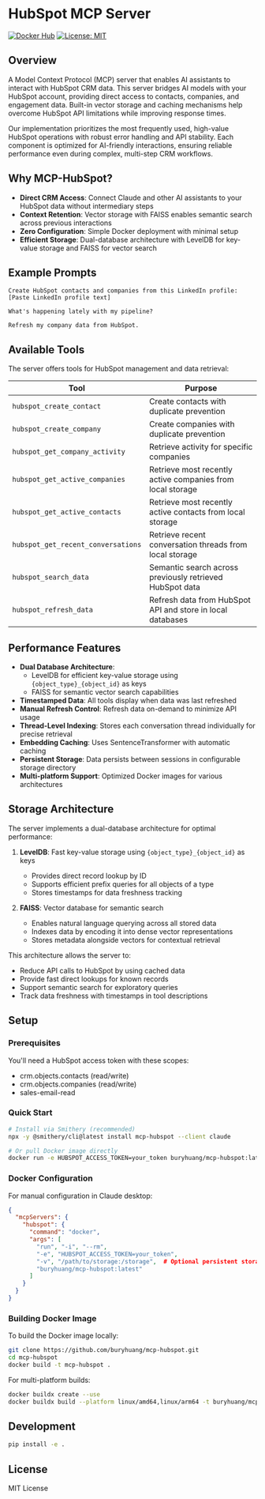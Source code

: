 # HubSpot MCP Server
[![Docker Hub](https://img.shields.io/docker/pulls/buryhuang/mcp-hubspot?label=Docker%20Hub)](https://hub.docker.com/r/buryhuang/mcp-hubspot) 
[![License: MIT](https://img.shields.io/badge/License-MIT-yellow.svg)](https://opensource.org/licenses/MIT)

## Overview

A Model Context Protocol (MCP) server that enables AI assistants to interact with HubSpot CRM data. This server bridges AI models with your HubSpot account, providing direct access to contacts, companies, and engagement data. Built-in vector storage and caching mechanisms help overcome HubSpot API limitations while improving response times.

Our implementation prioritizes the most frequently used, high-value HubSpot operations with robust error handling and API stability. Each component is optimized for AI-friendly interactions, ensuring reliable performance even during complex, multi-step CRM workflows.

## Why MCP-HubSpot?

- **Direct CRM Access**: Connect Claude and other AI assistants to your HubSpot data without intermediary steps
- **Context Retention**: Vector storage with FAISS enables semantic search across previous interactions
- **Zero Configuration**: Simple Docker deployment with minimal setup
- **Efficient Storage**: Dual-database architecture with LevelDB for key-value storage and FAISS for vector search

## Example Prompts

```
Create HubSpot contacts and companies from this LinkedIn profile:
[Paste LinkedIn profile text]
```

```
What's happening lately with my pipeline?
```

```
Refresh my company data from HubSpot.
```

## Available Tools

The server offers tools for HubSpot management and data retrieval:

| Tool | Purpose |
|------|---------|
| `hubspot_create_contact` | Create contacts with duplicate prevention |
| `hubspot_create_company` | Create companies with duplicate prevention |
| `hubspot_get_company_activity` | Retrieve activity for specific companies |
| `hubspot_get_active_companies` | Retrieve most recently active companies from local storage |
| `hubspot_get_active_contacts` | Retrieve most recently active contacts from local storage |
| `hubspot_get_recent_conversations` | Retrieve recent conversation threads from local storage |
| `hubspot_search_data` | Semantic search across previously retrieved HubSpot data |
| `hubspot_refresh_data` | Refresh data from HubSpot API and store in local databases |

## Performance Features

- **Dual Database Architecture**: 
  - LevelDB for efficient key-value storage using `{object_type}_{object_id}` as keys
  - FAISS for semantic vector search capabilities
- **Timestamped Data**: All tools display when data was last refreshed
- **Manual Refresh Control**: Refresh data on-demand to minimize API usage
- **Thread-Level Indexing**: Stores each conversation thread individually for precise retrieval
- **Embedding Caching**: Uses SentenceTransformer with automatic caching
- **Persistent Storage**: Data persists between sessions in configurable storage directory
- **Multi-platform Support**: Optimized Docker images for various architectures

## Storage Architecture

The server implements a dual-database architecture for optimal performance:

1. **LevelDB**: Fast key-value storage using `{object_type}_{object_id}` as keys
   - Provides direct record lookup by ID
   - Supports efficient prefix queries for all objects of a type
   - Stores timestamps for data freshness tracking

2. **FAISS**: Vector database for semantic search
   - Enables natural language querying across all stored data
   - Indexes data by encoding it into dense vector representations
   - Stores metadata alongside vectors for contextual retrieval

This architecture allows the server to:
- Reduce API calls to HubSpot by using cached data
- Provide fast direct lookups for known records
- Support semantic search for exploratory queries
- Track data freshness with timestamps in tool descriptions

## Setup

### Prerequisites

You'll need a HubSpot access token with these scopes:
- crm.objects.contacts (read/write)
- crm.objects.companies (read/write)
- sales-email-read

### Quick Start

```bash
# Install via Smithery (recommended)
npx -y @smithery/cli@latest install mcp-hubspot --client claude

# Or pull Docker image directly
docker run -e HUBSPOT_ACCESS_TOKEN=your_token buryhuang/mcp-hubspot:latest
```

### Docker Configuration

For manual configuration in Claude desktop:

```json
{
  "mcpServers": {
    "hubspot": {
      "command": "docker",
      "args": [
        "run", "-i", "--rm",
        "-e", "HUBSPOT_ACCESS_TOKEN=your_token",
        "-v", "/path/to/storage:/storage",  # Optional persistent storage
        "buryhuang/mcp-hubspot:latest"
      ]
    }
  }
}
```

### Building Docker Image

To build the Docker image locally:

```bash
git clone https://github.com/buryhuang/mcp-hubspot.git
cd mcp-hubspot
docker build -t mcp-hubspot .
```

For multi-platform builds:

```bash
docker buildx create --use
docker buildx build --platform linux/amd64,linux/arm64 -t buryhuang/mcp-hubspot:latest --push .
```

## Development

```bash
pip install -e .
```

## License

MIT License 
